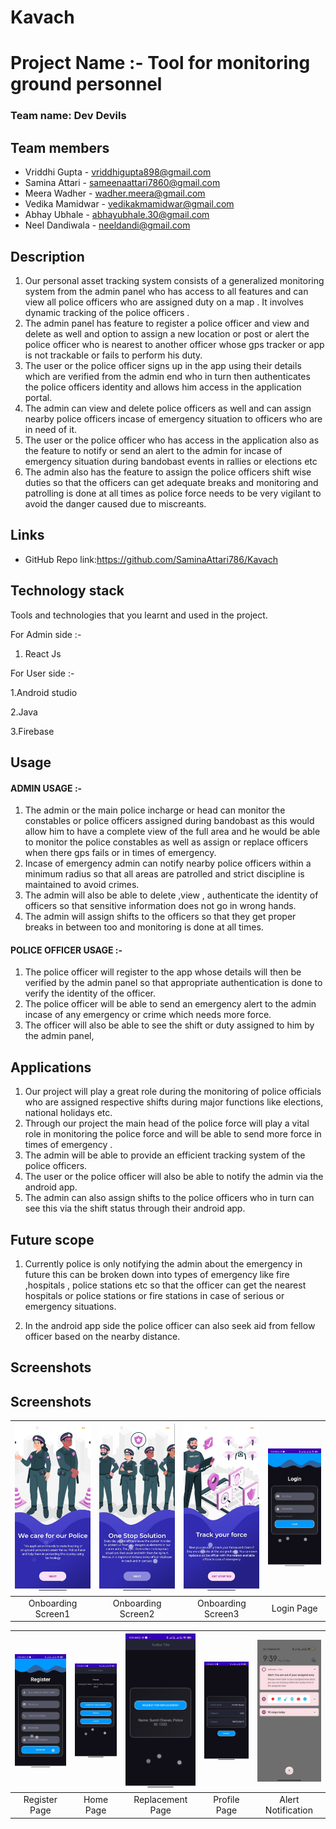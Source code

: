 # Kavach

# Project Name :- Tool for monitoring ground personnel


### Team name: Dev Devils

## Team members
* Vriddhi Gupta - vriddhigupta898@gmail.com
* Samina Attari - sameenaattari7860@gmail.com
* Meera Wadher - wadher.meera@gmail.com 
* Vedika Mamidwar  - vedikakmamidwar@gmail.com
* Abhay Ubhale  - abhayubhale.30@gmail.com
* Neel Dandiwala - neeldandi@gmail.com


## Description

1. Our personal asset tracking system consists of  a generalized monitoring system from the admin panel who has access to all features and can view all police officers who are assigned duty on a map . It involves dynamic tracking of the police officers .
2. The admin panel has feature to register a police officer and view and delete as well and option to assign a new location or post or alert the police officer who is nearest to another officer whose gps tracker or app is not trackable or fails to perform his duty. 
3. The user or the police officer signs up in the app using their details which are verified from the admin end who in turn then authenticates the police officers identity and allows him access in the application portal.
4. The admin can view and delete police officers as well and can assign nearby police officers incase of emergency situation to officers who are in need of it.
5. The user or the police officer who has access in the application also as the feature to  notify or send an alert to the admin for incase of emergency situation during bandobast events in rallies or elections etc
6. The admin also has the feature to assign the police officers shift wise duties so that the officers can get adequate breaks and monitoring and patrolling is done at all times as police force needs to be very vigilant to avoid the danger caused due to miscreants.


## Links
* GitHub Repo link:https://github.com/SaminaAttari786/Kavach

## Technology stack

Tools and technologies that you learnt and used in the project.

For Admin side :-
1. React Js

For User side :-

1.Android studio

2.Java

3.Firebase

## Usage

#### ADMIN USAGE :-
1. The admin or the main police incharge or head can monitor the constables or police officers assigned during bandobast as this would allow him to have a complete view of the full area and he would be able to monitor the police constables as well as assign or replace officers when there gps fails or in times of emergency.
2. Incase of emergency admin can notify nearby police officers within a minimum radius so that all areas are patrolled and strict discipline is maintained to avoid crimes.
3. The admin will also be able to delete ,view , authenticate the identity of officers so that sensitive information does not go in wrong hands.
4. The admin will assign shifts to the officers so that they get proper breaks in between too and monitoring is done at all times.

#### POLICE OFFICER USAGE :-

1. The police officer will register to the app whose details will then be verified by the admin panel so that appropriate authentication is done to verify the identity of the officer.
2. The police officer will be able to send an emergency alert to the admin incase of any emergency or crime which needs more force.
3. The officer will also be able to see the shift or duty assigned to him by the admin panel,

## Applications
1. Our project will play a great role during the monitoring of police officials who are assigned respective shifts during major functions like elections, national holidays etc. 
2. Through our project the main head of the police force will play a vital role in monitoring the police force and will be able to send more force in times of emergency .
3. The admin will be able to provide an efficient tracking system of the police officers.
4. The user or the police officer will also be able to notify the admin via the android app.
5. The admin can also assign shifts to the police officers who in turn can see this via the shift status through their android app.

## Future scope

1. Currently police is only notifying the admin about the emergency in future this can be broken down into types of emergency like fire ,hospitals , 
police stations etc so that the officer can get the nearest hospitals or police stations or fire stations in case of serious or emergency situations.

2. In the android app side the police officer can also seek aid from fellow officer based on the nearby distance.


## Screenshots
## Screenshots
| ![](https://github.com/SaminaAttari786/Kavach/blob/master/onboard1.jpeg) | ![](https://github.com/SaminaAttari786/Kavach/blob/master/onboard2.jpeg) | ![](https://github.com/SaminaAttari786/Kavach/blob/master/onboard3.jpeg) | ![](https://github.com/SaminaAttari786/Kavach/blob/master/login.jpeg) |
| :-------------: | :-------------:  | :-------------:  | :-------------:  |
|     Onboarding Screen1     |    Onboarding Screen2   |    Onboarding Screen3     |      Login Page    |

| ![](https://github.com/SaminaAttari786/Kavach/blob/master/register.jpeg) | ![](https://github.com/SaminaAttari786/Kavach/blob/master/home_page.jpeg) | ![](https://github.com/SaminaAttari786/Kavach/blob/master/emergency.jpeg) | ![](https://github.com/SaminaAttari786/Kavach/blob/master/profile.jpeg) | ![](https://github.com/SaminaAttari786/Kavach/blob/master/notification.jpeg) | 
| :-------------: | :-------------:  |  :-------------: | :-------------:  | :-------------:  | 
|     Register Page     |     Home Page   |   Replacement Page     |     Profile Page   |    Alert Notification   |   

